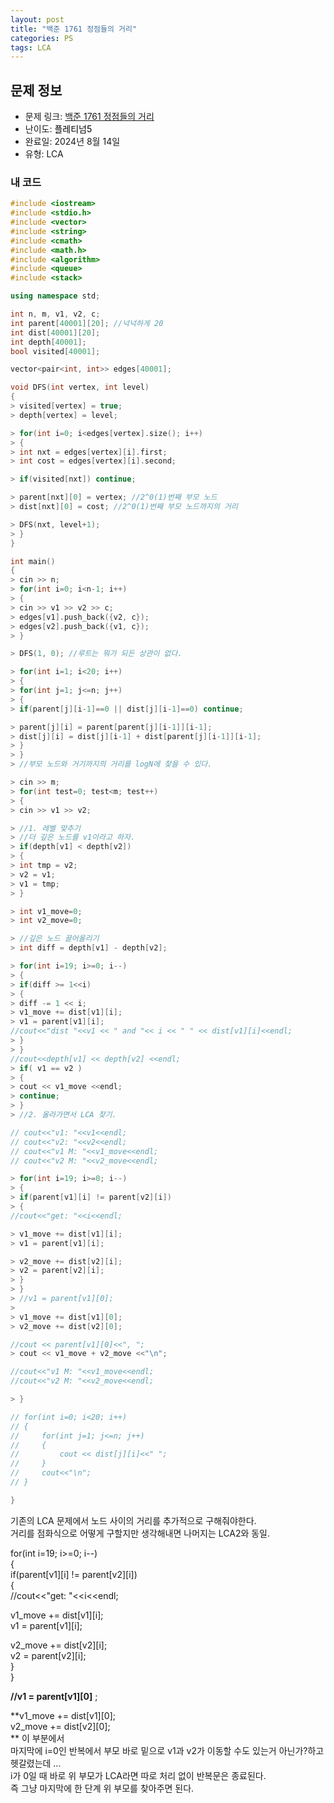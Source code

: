 ```yaml
---
layout: post
title: "백준 1761 정점들의 거리"
categories: PS
tags: LCA
---
```


## 문제 정보
- 문제 링크: [백준 1761 정점들의 거리](https://www.acmicpc.net/problem/1761)
- 난이도: <span style="color:#000000">플레티넘5</span>
- 완료일: 2024년 8월 14일
- 유형: LCA

### 내 코드

```C++
#include <iostream>
#include <stdio.h>
#include <vector>
#include <string>
#include <cmath>
#include <math.h>
#include <algorithm>
#include <queue>
#include <stack>

using namespace std;

int n, m, v1, v2, c;
int parent[40001][20]; //넉넉하게 20
int dist[40001][20]; 
int depth[40001];
bool visited[40001];

vector<pair<int, int>> edges[40001];

void DFS(int vertex, int level)
{
> visited[vertex] = true;
> depth[vertex] = level;

> for(int i=0; i<edges[vertex].size(); i++)
> {
> int nxt = edges[vertex][i].first;
> int cost = edges[vertex][i].second;

> if(visited[nxt]) continue;

> parent[nxt][0] = vertex; //2^0(1)번째 부모 노드
> dist[nxt][0] = cost; //2^0(1)번째 부모 노드까지의 거리

> DFS(nxt, level+1);
> }
}

int main()
{   
> cin >> n;
> for(int i=0; i<n-1; i++)
> {
> cin >> v1 >> v2 >> c;
> edges[v1].push_back({v2, c});
> edges[v2].push_back({v1, c});
> }

> DFS(1, 0); //루트는 뭐가 되든 상관이 없다.

> for(int i=1; i<20; i++)
> {
> for(int j=1; j<=n; j++)
> {
> if(parent[j][i-1]==0 || dist[j][i-1]==0) continue;

> parent[j][i] = parent[parent[j][i-1]][i-1];
> dist[j][i] = dist[j][i-1] + dist[parent[j][i-1]][i-1];
> }
> }
> //부모 노드와 거기까지의 거리를 logN에 찾을 수 있다.

> cin >> m;
> for(int test=0; test<m; test++)
> {
> cin >> v1 >> v2;

> //1. 레벨 맞추기
> //더 깊은 노드를 v1이라고 하자.
> if(depth[v1] < depth[v2])
> {
> int tmp = v2;
> v2 = v1;
> v1 = tmp;
> }

> int v1_move=0;
> int v2_move=0;

> //깊은 노드 끌어올리기
> int diff = depth[v1] - depth[v2];

> for(int i=19; i>=0; i--)
> {
> if(diff >= 1<<i)
> {
> diff -= 1 << i;
> v1_move += dist[v1][i];
> v1 = parent[v1][i];
//cout<<"dist "<<v1 << " and "<< i << " " << dist[v1][i]<<endl;                
> }
> }
//cout<<depth[v1] << depth[v2] <<endl;
> if( v1 == v2 )
> {
> cout << v1_move <<endl;
> continue;
> }
> //2. 올라가면서 LCA 찾기.

// cout<<"v1: "<<v1<<endl;
// cout<<"v2: "<<v2<<endl;
// cout<<"v1 M: "<<v1_move<<endl;
// cout<<"v2 M: "<<v2_move<<endl;

> for(int i=19; i>=0; i--)
> {
> if(parent[v1][i] != parent[v2][i])
> {
//cout<<"get: "<<i<<endl;

> v1_move += dist[v1][i];
> v1 = parent[v1][i];

> v2_move += dist[v2][i];
> v2 = parent[v2][i];
> }
> }
> //v1 = parent[v1][0];
> 
> v1_move += dist[v1][0];
> v2_move += dist[v2][0];

//cout << parent[v1][0]<<", ";
> cout << v1_move + v2_move <<"\n";

//cout<<"v1 M: "<<v1_move<<endl;
//cout<<"v2 M: "<<v2_move<<endl;

> }

// for(int i=0; i<20; i++)
// {
//     for(int j=1; j<=n; j++)
//     {
//         cout << dist[j][i]<<" ";
//     }
//     cout<<"\n";
// }

}
```

기존의 LCA 문제에서 노드 사이의 거리를 추가적으로 구해줘야한다.  
거리를 점화식으로 어떻게 구할지만 생각해내면 나머지는 LCA2와 동일.  

for(int i=19; i>=0; i--)  
{  
if(parent[v1][i] != parent[v2][i])  
{  
//cout<<"get: "<<i<<endl;  
  
v1_move += dist[v1][i];  
v1 = parent[v1][i];  
  
v2_move += dist[v2][i];  
v2 = parent[v2][i];  
}  
}  
  
**//v1 = parent[v1][0]** ;  
  
  
**v1_move += dist[v1][0];  
v2_move += dist[v2][0];  
** 이 부분에서   
마지막에 i=0인 반복에서 부모 바로 밑으로 v1과 v2가 이동할 수도 있는거 아닌가?하고 헷갈렸는데 …  
i가 0일 때 바로 위 부모가 LCA라면 따로 처리 없이 반복문은 종료된다.  
즉 그냥 마지막에 한 단계 위 부모를 찾아주면 된다.  
  

